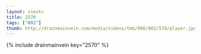 ```yaml
--- 
layout: sieutv
title: 2570
tags: ["002"]
thumb: http://drainmainvein.com/media/videos/tmb/000/002/570/player.jpg
---
```

{% include drainmainvein key="2570" %} 
